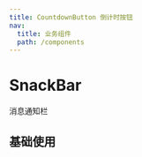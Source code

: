 ```yaml
---
title: CountdownButton 倒计时按钮
nav:
  title: 业务组件
  path: /components
---
```


# SnackBar

消息通知栏

## 基础使用

<code src="./demos/index.tsx" />

<API></API>

